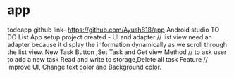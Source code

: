 # app
todoapp
github link- https://github.com/Ayush818/app
Android studio TO DO List App setup project
created -
UI and adapter // list view need an adapter because it display the information dynamically as we scroll through the list view.
 New Task Button ,Set Task and Get view Method // to ask user to add a new task 
Read and write to storage,Delete all task Feature    //
improve UI, Change text color and Background color.



